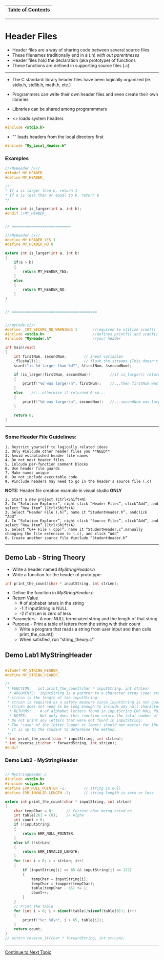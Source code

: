 |[Table of Contents](/00-Table-of-Contents.md)|
|---|

---
# Header Files

* Header files are a way of sharing code between several source files
* These filenames traditionally end in a (.h) *with out parentheses*
* Header files hold the declaration (aka prototype) of functions
* These functions are defined in supporting source files (.c)

---

* The C standard library header files have been logically organized (ie. stdio.h, stdlib.h, math.h, etc.)
* Programmers can write their own header files and even create their own libraries
* Libraries can be shared among programmmers

* <> loads system headers

```c
#include <stdio.h>
```

* "" loads headers from the local directory first

```c
#include "My_Local_Header.h"
```

### Examples

```c
///MyHeader.h///
#ifndef MY_HEADER_
#define MY_HEADER_

/*
* If a is larger than b, return 1
* If a is less than or equal to b, return 0
*/

extern int is_larger(int a, int b);
#endif //MY_HEADER_


// ===========================

///MyHeader.c///
#define MY_HEADER_YES 1
#define MY_HEADER_NO 0

extern int is_larger(int a, int b)
{
    if(a > b)
    {
        return MY_HEADER_YES;
    }
    else
    {
        return MY_HEADER_NO;
    }
}


// =======================================


///myCode.c///
#define _CRT_SECURE_NO_WARNINGS 1       //required to utilize scanf()
#include <stdio.h>                      //defines printf() and scanf()
#include "MyHeader.h"                   //your header

int main(void)
{
    int firstNum, secondNum;        // input variables
    _flushall();                    // flush the streams (This doesn't always work, but the function I provided last lab will)
    scanf("is %d larger than %d?", &firstNum, &secondNum);

    if (is_larger(firstNum, secondNum))         //if is_larger() returns 1...
    {
        printf("%d was larger\n", firstNum);    //...then firstNum was larger...
    }
    else    //...otherwise it returned 0 so...
    {
        printf("%d was larger\n", secondNum);   //...secondNum was larger
    }

    return 0;
}
```

---
### Some Header File Guidelines:

    1. Restrict yourself to logically related ideas
    2. Only #inlcude other header files you **NEED**
    3. Avoid established header file names
    4. Do not nest header files
    5. Inlcude per-function comment blocks
    6. Use header file guards
    7. Make names unique
    8. Do not include executable code
    9. #include headers may need to go in the header's source file (.c)

**NOTE:** Header file creation example in visual studio **ONLY**

    1. Start a new project (Ctrl+Shift+N)
    2. In “Solution Explorer”, right click “Header Files”, click“Add”, and select “New Item” (Ctrl+Shift+A)
    3. Select “Header File (.h)”, name it “StudentHeader.h”, andclick “Add”
    4. In “Solution Explorer”, right click “Source Files”, click“Add”, and select “New Item” (Ctrl+Shift+A)
    5. Select “C++ File (.cpp)”, name it “StudentHeader.c”,manually changing the file extension to (.c), and click “Add”
    6. Create another source file #include “StudentHeader.h”

---

## Demo Lab - String Theory

* Write a header named *MyStringHeader.h*
* Write a function for the header of prototype: 

```c
int print_the_count(char * inputString, int strLen);
```

* Define the function in *MyStringHeader.c*
* Return Value
    * \# of alphabet leters in the string
    * -1 if inputString is NULL
    * -2 if strLen is zero of less
* Parameters - A non-NULL terminated string and the length of that string
* Purpose - Print a table of letters from the string with their count
    * Write a program that reads a string from user input and then calls print_the_count()
    * When satisfied, run "string_theory.c"
    
## Demo Lab1 MyStringHeader

```c

#ifndef MY_STRING_HEADER_
#define MY_STRING_HEADER_

/*
 * FUNCTION:   int print_the_count(char * inputString, int strLen)
  * ARGUMENTS:  inputString is a pointer to a character array (see: string) and is *NOT* guaranteed to be NULL terminated.  This is why the length of the string is also passed as an argument.  
 * strLen is the length of the inputString.  
 * strLen is required as a safety measure since inputString is not guaranteed to be null-terminated.  
 * strLen does not need to be long enough to include any null character, even if there was one.
  * RETURNS:    # of alphabet letters found in inputString ERR_NULL_POINTER is inputString is NULL ERR_INVALID_LENGTH is strLen is unreasonable (zero or less)
  * NOTES:      Not only does this function return the total number of alphabet letters that were counted, it should also print a table of letters from the string with their count.  
 * Do not print any letters that were not found in inputString.  
 * The "case" of the letter (upper or lower) should not matter for the count.  There are different ways to ignore the case of a char.  
 * It is up to the student to determine the method.
 */
* int print_the_count(char * inputString, int strLen);
* int reverse_it(char * forwardString, int strLen);
#endif

```

### Demo Lab2 - MyStringHeader

```c

// MyStringHeader.c
#include <stdio.h>
#include <ctype.h>
#define ERR_NULL_POINTER -1;        // string is null
#define ERR_INVALID_LENGTH -2;      // string length is zero or less

extern int print_the_count(char * inputString, int strLen)
{
    char tempChar = 0;      // Current char being acted on
    int table[26] = {0};    // Alpha
    int count = 0;
    if (!inputString)
    {
        return ERR_NULL_POINTER;
    }
    else if (!strLen)
    {
        return ERR_INVALID_LENGTH;
    }
    for (int i = 0; i < strLen; i++)
    {
        if (inputString[i] >= 65 && inputString[i] <= 122)
        {
            tempChar = inputString[i];
            tempChar = toupper(tempChar);
            table[tempChar - 65] += 1;
            count++;
        }
    }
    // Print the table
    for (int i = 0; i < sizeof(table)/sizeof(table[0]); i++)
    {
        printf("%c: %d\n", i + 65, table[i]);
    }
    return count;
}
// extern reverse_it(char * forwardString, int strLen);

```

---

<a href="https://github.com/CyberTrainingUSAF/05-C-Programming/blob/master/08_Functions/06_recursion.md" rel="Continue to Next Topic"> Continue to Next Topic </a>
 
